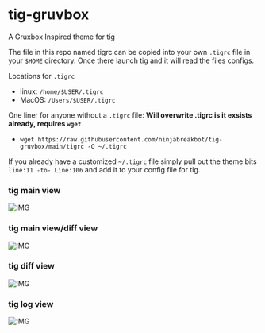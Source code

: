 # tig-gruvbox
A Gruxbox Inspired theme for tig

The file in this repo named tigrc can be copied into your own `.tigrc` file in your `$HOME` directory.
Once there launch tig and it will read the files configs.

Locations for `.tigrc`

- linux: `/home/$USER/.tigrc`
- MacOS: `/Users/$USER/.tigrc`

One liner for anyone without a `.tigrc` file:  **Will overwrite .tigrc is it exsists already, requires `wget`**
 - `wget https://raw.githubusercontent.com/ninjabreakbot/tig-gruvbox/main/tigrc -O ~/.tigrc`

If you already have a customized `~/.tigrc` file simply pull out the theme bits `line:11 -to- Line:106` and add it to your config file for tig.

### tig main view
![IMG](https://github.com/ninjabreakbot/tig-gruvbox/blob/main/tig-gruvbox-screenshots/tig-main-view.png)
### tig main view/diff view
![IMG](https://github.com/ninjabreakbot/tig-gruvbox/blob/main/tig-gruvbox-screenshots/tig-main-view-diff-view.png)
### tig diff view
![IMG](https://github.com/ninjabreakbot/tig-gruvbox/blob/main/tig-gruvbox-screenshots/tig-diff-view.png)
### tig log view
![IMG](https://github.com/ninjabreakbot/tig-gruvbox/blob/main/tig-gruvbox-screenshots/tig-log-view.png)
